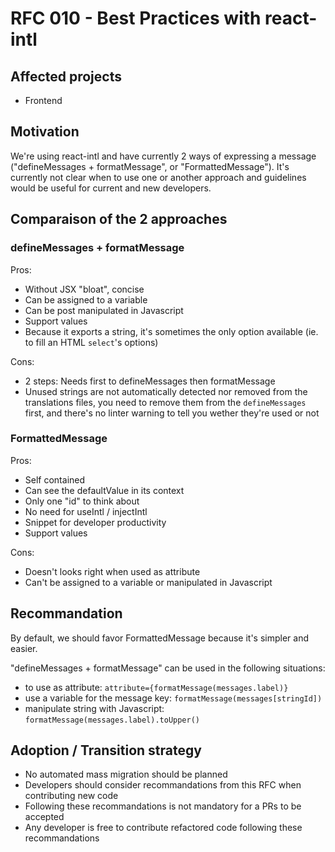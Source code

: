 # RFC 010 - Best Practices with react-intl

## Affected projects

- Frontend

## Motivation

We're using react-intl and have currently 2 ways of expressing a message ("defineMessages + formatMessage", or "FormattedMessage"). It's currently not clear when to use one or another approach and guidelines would be useful for current and new developers.

## Comparaison of the 2 approaches

### defineMessages + formatMessage

Pros:
- Without JSX "bloat", concise
- Can be assigned to a variable
- Can be post manipulated in Javascript
- Support values
- Because it exports a string, it's sometimes the only option available (ie. to fill an HTML `select`'s options)

Cons:
- 2 steps: Needs first to defineMessages then formatMessage
- Unused strings are not automatically detected nor removed from the translations files, you need to remove them from the `defineMessages` first, and there's no linter warning to tell you wether they're used or not

### FormattedMessage

Pros:
- Self contained
- Can see the defaultValue in its context
- Only one "id" to think about
- No need for useIntl / injectIntl
- Snippet for developer productivity
- Support values

Cons:
- Doesn't looks right when used as attribute
- Can't be assigned to a variable or manipulated in Javascript

## Recommandation

By default, we should favor FormattedMessage because it's simpler and easier.

"defineMessages + formatMessage" can be used in the following situations:

- to use as attribute: ```attribute={formatMessage(messages.label)}```
- use a variable for the message key: ```formatMessage(messages[stringId])```
- manipulate string with Javascript: ```formatMessage(messages.label).toUpper()```

## Adoption / Transition strategy

- No automated mass migration should be planned
- Developers should consider recommandations from this RFC when contributing new code
- Following these recommandations is not mandatory for a PRs to be accepted
- Any developer is free to contribute refactored code following these recommandations
